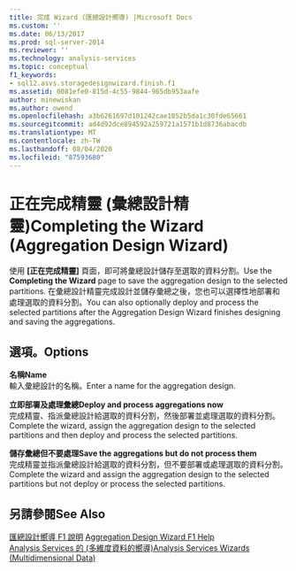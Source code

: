 ```yaml
---
title: 完成 Wizard (匯總設計嚮導) |Microsoft Docs
ms.custom: ''
ms.date: 06/13/2017
ms.prod: sql-server-2014
ms.reviewer: ''
ms.technology: analysis-services
ms.topic: conceptual
f1_keywords:
- sql12.asvs.storagedesignwizard.finish.f1
ms.assetid: 0081efe0-815d-4c55-9844-965db953aafe
author: minewiskan
ms.author: owend
ms.openlocfilehash: a3b6261697d101242cae1052b5da1c30fde65661
ms.sourcegitcommit: ad4d92dce894592a259721a1571b1d8736abacdb
ms.translationtype: MT
ms.contentlocale: zh-TW
ms.lasthandoff: 08/04/2020
ms.locfileid: "87593680"
---
```

# <a name="completing-the-wizard-aggregation-design-wizard"></a><span data-ttu-id="9f55c-102">正在完成精靈 (彙總設計精靈)</span><span class="sxs-lookup"><span data-stu-id="9f55c-102">Completing the Wizard (Aggregation Design Wizard)</span></span>
  <span data-ttu-id="9f55c-103">使用 **[正在完成精靈]** 頁面，即可將彙總設計儲存至選取的資料分割。</span><span class="sxs-lookup"><span data-stu-id="9f55c-103">Use the **Completing the Wizard** page to save the aggregation design to the selected partitions.</span></span> <span data-ttu-id="9f55c-104">在彙總設計精靈完成設計並儲存彙總之後，您也可以選擇性地部署和處理選取的資料分割。</span><span class="sxs-lookup"><span data-stu-id="9f55c-104">You can also optionally deploy and process the selected partitions after the Aggregation Design Wizard finishes designing and saving the aggregations.</span></span>  
  
## <a name="options"></a><span data-ttu-id="9f55c-105">選項。</span><span class="sxs-lookup"><span data-stu-id="9f55c-105">Options</span></span>  
 <span data-ttu-id="9f55c-106">**名稱**</span><span class="sxs-lookup"><span data-stu-id="9f55c-106">**Name**</span></span>  
 <span data-ttu-id="9f55c-107">輸入彙總設計的名稱。</span><span class="sxs-lookup"><span data-stu-id="9f55c-107">Enter a name for the aggregation design.</span></span>  
  
 <span data-ttu-id="9f55c-108">**立即部署及處理彙總**</span><span class="sxs-lookup"><span data-stu-id="9f55c-108">**Deploy and process aggregations now**</span></span>  
 <span data-ttu-id="9f55c-109">完成精靈、指派彙總設計給選取的資料分割，然後部署並處理選取的資料分割。</span><span class="sxs-lookup"><span data-stu-id="9f55c-109">Complete the wizard, assign the aggregation design to the selected partitions and then deploy and process the selected partitions.</span></span>  
  
 <span data-ttu-id="9f55c-110">**儲存彙總但不要處理**</span><span class="sxs-lookup"><span data-stu-id="9f55c-110">**Save the aggregations but do not process them**</span></span>  
 <span data-ttu-id="9f55c-111">完成精靈並指派彙總設計給選取的資料分割，但不要部署或處理選取的資料分割。</span><span class="sxs-lookup"><span data-stu-id="9f55c-111">Complete the wizard and assign the aggregation design to the selected partitions but not deploy or process the selected partitions.</span></span>  
  
## <a name="see-also"></a><span data-ttu-id="9f55c-112">另請參閱</span><span class="sxs-lookup"><span data-stu-id="9f55c-112">See Also</span></span>  
 <span data-ttu-id="9f55c-113">[匯總設計嚮導 F1 說明](aggregation-design-wizard-f1-help.md) </span><span class="sxs-lookup"><span data-stu-id="9f55c-113">[Aggregation Design Wizard F1 Help](aggregation-design-wizard-f1-help.md) </span></span>  
 [<span data-ttu-id="9f55c-114">Analysis Services 的 &#40;多維度資料的嚮導&#41;</span><span class="sxs-lookup"><span data-stu-id="9f55c-114">Analysis Services Wizards &#40;Multidimensional Data&#41;</span></span>](analysis-services-wizards-multidimensional-data.md)  
  
  
